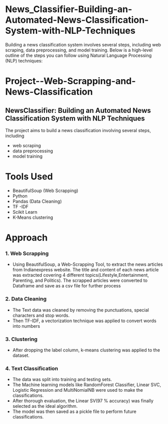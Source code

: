 # News_Classifier-Building-an-Automated-News-Classification-System-with-NLP-Techniques
Building a news classification system involves several steps, including web scraping, data preprocessing, and model training. Below is a high-level outline of the steps you can follow using Natural Language Processing (NLP) techniques:

# Project--Web-Scrapping-and-News-Classification
## NewsClassifier: Building an Automated News Classification System with NLP Techniques
The project aims to build a news classification involving several steps, including 
* web scraping 
* data preprocessing 
* model training

# Tools Used
* BeautifulSoup (Web Scrapping)
* Python
* Pandas (Data Cleaning)
* TF -IDF
* Scikit Learn
* K-Means clustering
# Approach
### 1. Web Scrapping
 * Using BeautifulSoup, a Web-Scrapping Tool, to extract the news articles from Indianexpress website. The title and content of each news article was extracted covering 4 different topics(Lifestyle,Entertainment, Parenting, and Politics). The scrapped articles were converted to Dataframe and save as a csv file for further process
### 2. Data Cleaning
 * The Text data was cleaned by removing the punctuations, special characters and stop words.
 * Then TF-IDF, a vectorization technique was applied to convert words into numbers
### 3. Clustering
 * After dropping the label column, k-means clustering was applied to the dataset. 
### 4. Text Classification
* The data was split into training and testing sets.
* The Machine learning models like RandomForest Classifier, Linear SVC, Logistic Regression and MultiNomialNB were used to make the classifications. 
* After thorough evaluation, the Linear SV(97 % accuracy) was finally selected as the ideal algorithm.
* The model was then saved as a pickle file to perform future classifications.
